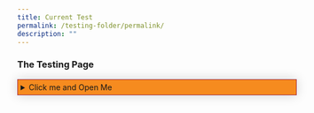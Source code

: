 ```yaml
---
title: Current Test
permalink: /testing-folder/permalink/
description: ""
---
```

<style>

summary:hover{
	cursor: pointer;
	color: white;
	}
	
summary {
	background-color: #F68B1F;
	padding:5px 5px 5px 5px;
  
	}
	
details[open] {
		background-color: #f7dbbe;
	
	}
	
details summary[open] {
		background-color: #F68B1F;
	}

details {
	border: 1px solid #9F2943;
	box-shadow: 0px 0px 20px #d4d4d4;
	}

p {
	 text-align:left;
	 margin-left:0.75em;
	 margin-top: 10em;
	 
	}
</style>

<h3>The Testing Page</h3>

<details class="Accordian">
	<summary>Click me and Open Me</summary>
<p>Steward and advance public policy through research and training programmes, with emphasis on the areas of governance, public economics and social policy.</p>

</details>